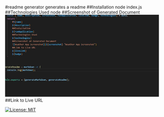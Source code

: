 #readme generator
generates a readme
##Installation
node index.js
##Technologies Used
node
##Screenshot of Generated Document
![Generated Readme Screenshot](./images/screenshot.JPG "Generated Readme Screenshot")
##Link to Live URL

[![License: MIT](https://img.shields.io/badge/License-MIT-yellow.svg)](https://opensource.org/licenses/MIT)
    